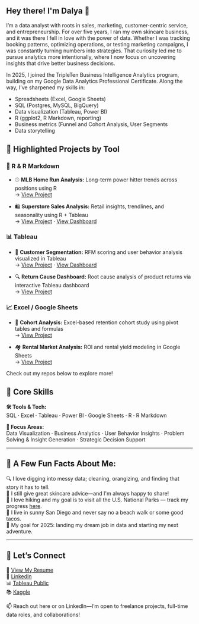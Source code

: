 
## Hey there! I'm Dalya 👋  
I’m a data analyst with roots in sales, marketing, customer-centric service, and entrepreneurship. For over five years, I ran my own skincare business, and it was there I fell in love with the power of data. Whether I was tracking booking patterns, optimizing operations, or testing marketing campaigns, I was constantly turning numbers into strategies. That curiosity led me to pursue analytics more intentionally, where I now focus on uncovering insights that drive better business decisions.

In 2025, I joined the TripleTen Business Intelligence Analytics program, building on my Google Data Analytics Professional Certificate. Along the way, I’ve sharpened my skills in: 
- Spreadsheets (Excel, Google Sheets)
- SQL (Postgres, MySQL, BigQuery)
- Data visualization (Tableau, Power BI)
- R (ggplot2, R Markdown, reporting)
- Business metrics (Funnel and Cohort Analysis, User Segments
- Data storytelling

## 📁 Highlighted Projects by Tool

### 🧮 R & R Markdown

- ⚾ **MLB Home Run Analysis:** Long-term power hitter trends across positions using R  
  → [View Project](https://github.com/DalyaSo/Data_Projects_Personal/tree/main/mlb-home-run-analysis)

- 🛍 **Superstore Sales Analysis:** Retail insights, trendlines, and seasonality using R + Tableau  
  → [View Project](https://github.com/DalyaSo/Data_Projects_Personal/tree/main/superstore-sales-analysis) · [View Dashboard](https://public.tableau.com/app/profile/dalya.s/viz/SuperstoreSalesMonitor/Dashboard1)



### 📊 Tableau

- 🧠 **Customer Segmentation:** RFM scoring and user behavior analysis visualized in Tableau  
  → [View Project](https://github.com/DalyaSo/Data_projects_TripleTen/tree/main/Zomato_Customer_Segmentation) · [View Dashboard](https://public.tableau.com/app/profile/dalya.s/viz/ZomatoCustomerSegmentationDashboard/Dashboard2)

- 🔍 **Return Cause Dashboard:** Root cause analysis of product returns via interactive Tableau dashboard  
  → [View Project](https://github.com/DalyaSo/Data_projects_TripleTen/tree/main/Return_Cause_Analysis)



### 📈 Excel / Google Sheets

- 👥 **Cohort Analysis:** Excel-based retention cohort study using pivot tables and formulas  
  → [View Project](https://github.com/DalyaSo/Data_projects_TripleTen/tree/main/Cohort_Analysis)

- 🏘 **Rental Market Analysis:** ROI and rental yield modeling in Google Sheets  
  → [View Project](https://github.com/DalyaSo/Data_projects_TripleTen/tree/main/Rental_Market_Analysis)


Check out my repos below to explore more!

## 🧠 Core Skills

**🛠 Tools & Tech:**  
SQL · Excel · Tableau · Power BI · Google Sheets · R · R Markdown

**🎯 Focus Areas:**  
Data Visualization · Business Analytics · User Behavior Insights · Problem Solving & Insight Generation · Strategic Decision Support

---

## 🌟 A Few Fun Facts About Me:
🔍 I love digging into messy data; cleaning, orangizing, and finding that story it has to tell.  
🧴 I still give great skincare advice—and I'm always happy to share!  
🥾 I love hiking and my goal is to visit all the U.S. National Parks — track my progress [here](https://docs.google.com/spreadsheets/d/1VDDw3-1zhw2NjY6rrrNf8q9w6yQAWvsmrmPZ9CF-Zac/edit?usp=sharing).  
🌮 I live in sunny San Diego and never say no a beach walk or some good tacos.  
🚀 My goal for 2025: landing my dream job in data and starting my next adventure.

---

## 🔗 Let’s Connect

📄 [View My Resume](https://docs.google.com/document/d/1__BjBZNdEdzZwglkZYnPurL69lSgW1B4-WJvTYCPRB4/edit?usp=sharing)  
💼 [LinkedIn](https://www.linkedin.com/in/dalyasohl/)  
📊 [Tableau Public](https://public.tableau.com/app/profile/dalya.s/vizzes)  
📚 [Kaggle](https://www.kaggle.com/dalyas)

📫 Reach out here or on LinkedIn—I’m open to freelance projects, full-time data roles, and collaborations!
